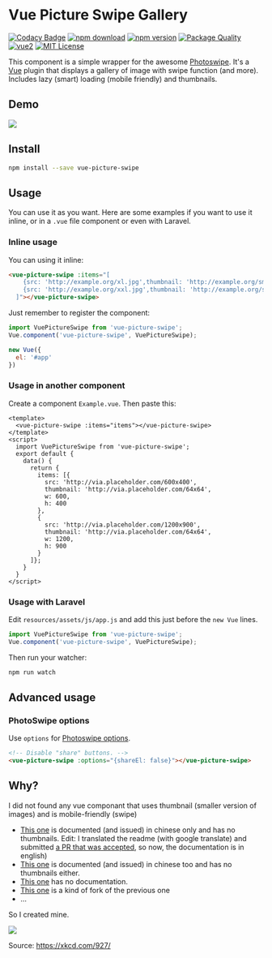 # Vue Picture Swipe Gallery

[![Codacy Badge](https://api.codacy.com/project/badge/Grade/89b425b076134ff4b8bff5342d1942dc)](https://app.codacy.com/app/rap2hpoutre/vue-picture-swipe?utm_source=github.com&utm_medium=referral&utm_content=rap2hpoutre/vue-picture-swipe&utm_campaign=badger)
[![npm download](https://img.shields.io/npm/dt/vue-picture-swipe.svg)](https://www.npmjs.com/package/vue-picture-swipe)
[![npm version](https://img.shields.io/npm/v/vue-picture-swipe.svg)](https://www.npmjs.com/package/vue-picture-swipe)
[![Package Quality](http://npm.packagequality.com/shield/vue-picture-swipe.svg)](http://packagequality.com/#?package=vue-picture-swipe)
[![vue2](https://img.shields.io/badge/vue-2.x-brightgreen.svg)](https://vuejs.org/)
[![MIT License](https://img.shields.io/github/license/rap2hpoutre/vue-picture-swipe.svg)](https://github.com/rap2hpoutre/vue-picture-swipe/blob/master/LICENSE)

This component is a simple wrapper for the awesome [Photoswipe](http://photoswipe.com/).
It's a [Vue](https://vuejs.org/) plugin that displays a gallery of image with swipe function (and more). 
Includes lazy (smart) loading (mobile friendly) and thumbnails.


## Demo

<img src="https://media.giphy.com/media/F0scu9nmMJQIoJLXdF/giphy.gif">

## Install

```bash
npm install --save vue-picture-swipe
```

## Usage

You can use it as you want. Here are some examples if you want to use it inline, or in a `.vue` file component or even with Laravel. 

### Inline usage

You can using it inline:

```html
<vue-picture-swipe :items="[
    {src: 'http://example.org/xl.jpg',thumbnail: 'http://example.org/sm1.jpg',w: 600,h: 400},
    {src: 'http://example.org/xxl.jpg',thumbnail: 'http://example.org/sm2.jpg',w: 1200,h: 900}
  ]"></vue-picture-swipe>
```

Just remember to register the component:

```javascript
import VuePictureSwipe from 'vue-picture-swipe';
Vue.component('vue-picture-swipe', VuePictureSwipe);

new Vue({
  el: '#app'
})
```

### Usage in another component

Create a component `Example.vue`. Then paste this:

```vue
<template>
  <vue-picture-swipe :items="items"></vue-picture-swipe>
</template>
<script>
  import VuePictureSwipe from 'vue-picture-swipe';
  export default {
    data() {
      return {
        items: [{
          src: 'http://via.placeholder.com/600x400',
          thumbnail: 'http://via.placeholder.com/64x64',
          w: 600,
          h: 400
        },
        {
          src: 'http://via.placeholder.com/1200x900',
          thumbnail: 'http://via.placeholder.com/64x64',
          w: 1200,
          h: 900
        }
      ]};
    }
  }
</script>
```

### Usage with Laravel

Edit `resources/assets/js/app.js` and add this just before the `new Vue` lines.

```javascript
import VuePictureSwipe from 'vue-picture-swipe';
Vue.component('vue-picture-swipe', VuePictureSwipe);
```

Then run your watcher:

```sh
npm run watch
```

## Advanced usage

### PhotoSwipe options

Use `options` for [Photoswipe options](http://photoswipe.com/documentation/options.html).

```html
<!-- Disable "share" buttons. -->
<vue-picture-swipe :options="{shareEl: false}"></vue-picture-swipe>
```

## Why?

I did not found any vue componant that uses thumbnail (smaller version of images) and is mobile-friendly (swipe)

 - [This one](https://github.com/LS1231/vue-preview) is documented (and issued) in chinese only and has no thumbnails. Edit: I translated the readme (with google translate) and submitted [a PR that was accepted](https://github.com/LS1231/vue-preview/pull/32), so now, the documentation is in english)
 - [This one](https://github.com/zhaohaodang/vue-see) is documented (and issued) in chinese too and has no thumbnails either.
 - [This one](https://github.com/ymyang/vue-photoswipe) has no documentation.
 - [This one](https://github.com/SabatinoMasala/vue-simple-photoswipe) is a kind of fork of the previous one
 - ...
 
 So I created mine.
 
 <img src="https://imgs.xkcd.com/comics/standards.png">
 
 Source: https://xkcd.com/927/

